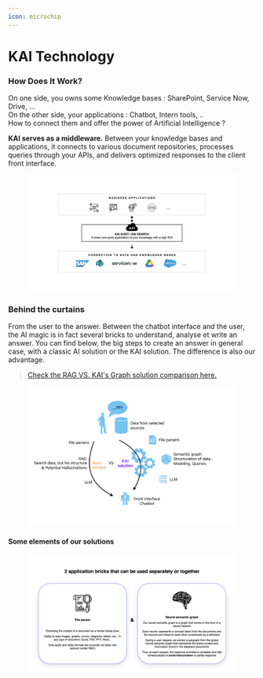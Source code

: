 ```yaml
---
icon: microchip
---
```


# KAI Technology

### How Does It Work?

On one side, you owns some Knowledge bases : SharePoint, Service Now, Drive, ...\
On the other side, your applications : Chatbot, Intern tools, ..\
How to connect them and offer the power of Artificial Intelligence ?&#x20;

**KAI serves as a middleware.** Between your knowledge bases and applications, it connects to various document repositories, processes queries through your APIs, and delivers optimized responses to the client front interface.

<figure><img src="../.gitbook/assets/KAI_KnowledgeAI_Schema_Middleware.jpeg" alt=""><figcaption></figcaption></figure>

### Behind the curtains

From the user to the answer. Between the chatbot interface and the user, the AI magic is in fact several bricks to understand, analyse et write an answer. You can find below, the big steps to create an answer in general case, with a classic AI solution or the KAI solution. The difference is also our advantage.&#x20;

> [Check the RAG VS. KAI's Graph solution comparison here.](kai-advantages.md)

<figure><img src="../.gitbook/assets/KAI technology schema Graph vs RAG.png" alt=""><figcaption></figcaption></figure>

#### Some elements of our solutions

<figure><img src="../.gitbook/assets/KAI_KnowledgeAI_2_Application_bricks.jpeg" alt=""><figcaption></figcaption></figure>




